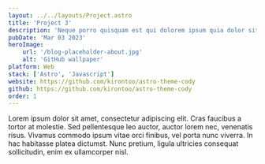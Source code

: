```yaml
---
layout: ../../layouts/Project.astro
title: 'Project 3'
description: 'Neque porro quisquam est qui dolorem ipsum quia dolor sit amet, consectetur, adipisci'
pubDate: 'Mar 03 2023'
heroImage:
    url: '/blog-placeholder-about.jpg'
    alt: 'GitHub wallpaper'
platform: Web
stack: ['Astro', 'Javascript']
website: https://github.com/kirontoo/astro-theme-cody
github: https://github.com/kirontoo/astro-theme-cody
order: 1
---
```


Lorem ipsum dolor sit amet, consectetur adipiscing elit. Cras faucibus a tortor at molestie. Sed pellentesque leo auctor, auctor lorem nec, venenatis risus. Vivamus commodo ipsum vitae orci finibus, vel porta nunc viverra. In hac habitasse platea dictumst. Nunc pretium, ligula ultricies consequat sollicitudin, enim ex ullamcorper nisl.
